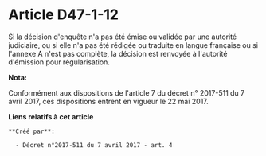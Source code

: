 # Article D47-1-12

Si la décision d'enquête n'a pas été émise ou validée par une autorité judiciaire, ou si elle n'a pas été rédigée ou traduite
en langue française ou si l'annexe A n'est pas complète, la décision est renvoyée à l'autorité d'émission pour
régularisation.

**Nota:**

Conformément aux dispositions de l'article 7 du décret n° 2017-511 du 7 avril 2017, ces dispositions entrent en vigueur le 22
mai 2017.

**Liens relatifs à cet article**

	**Créé par**:

	  - Décret n°2017-511 du 7 avril 2017 - art. 4
